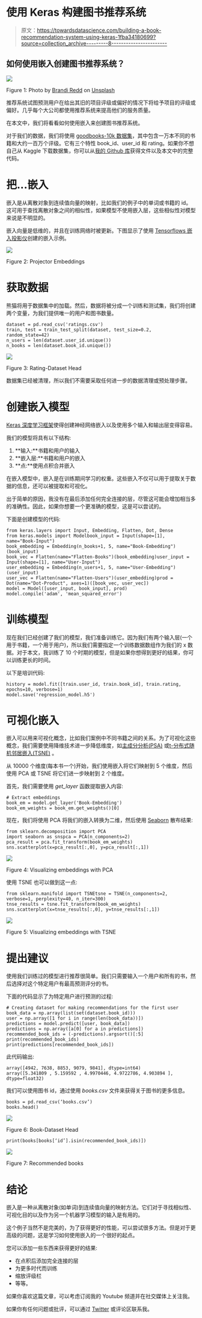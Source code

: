 # 使用 Keras 构建图书推荐系统

> 原文：<https://towardsdatascience.com/building-a-book-recommendation-system-using-keras-1fba34180699?source=collection_archive---------8----------------------->

## 如何使用嵌入创建图书推荐系统？

![](img/e98432030e045e1657bd00232513e48c.png)

Figure 1: Photo by [Brandi Redd](https://unsplash.com/@brandi1?utm_source=medium&utm_medium=referral) on [Unsplash](https://unsplash.com?utm_source=medium&utm_medium=referral)

推荐系统试图预测用户在给出其旧的项目评级或偏好的情况下将给予项目的评级或偏好。几乎每个大公司都使用推荐系统来提高他们的服务质量。

在本文中，我们将看看如何使用嵌入来创建图书推荐系统。

对于我们的数据，我们将使用 [goodbooks-10k 数据集](https://www.kaggle.com/zygmunt/goodbooks-10k)，其中包含一万本不同的书籍和大约一百万个评级。它有三个特性 book_id、user_id 和 rating。如果你不想自己从 Kaggle 下载数据集，你可以从[我的 Github 库](https://github.com/TannerGilbert/Tutorials/blob/master/Recommendation%20System/Recommendation%20System.ipynb)获得文件以及本文中的完整代码。

# 把...嵌入

嵌入是从离散对象到连续值向量的映射，比如我们的例子中的单词或书籍的 id。这可用于查找离散对象之间的相似性，如果模型不使用嵌入层，这些相似性对模型来说是不明显的。

嵌入向量是低维的，并且在训练网络时被更新。下图显示了使用 [Tensorflows 嵌入投影仪](http://projector.tensorflow.org/)创建的嵌入示例。

![](img/4d700d9e9f1acf092877321189c105f0.png)

Figure 2: Projector Embeddings

# 获取数据

熊猫将用于数据集中的加载。然后，数据将被分成一个训练和测试集，我们将创建两个变量，为我们提供唯一的用户和图书数量。

```
dataset = pd.read_csv('ratings.csv')
train, test = train_test_split(dataset, test_size=0.2, random_state=42)
n_users = len(dataset.user_id.unique())
n_books = len(dataset.book_id.unique())
```

![](img/febec4c5a57e9406fa9d7ab25a0aa746.png)

Figure 3: Rating-Dataset Head

数据集已经被清理，所以我们不需要采取任何进一步的数据清理或预处理步骤。

# 创建嵌入模型

[Keras 深度学习框架](https://keras.io/)使得创建神经网络嵌入以及使用多个输入和输出层变得容易。

我们的模型将具有以下结构:

1.  **输入:**书籍和用户的输入
2.  **嵌入层:**书籍和用户的嵌入
3.  **点:**使用点积合并嵌入

在嵌入模型中，嵌入是在训练期间学习的权重。这些嵌入不仅可以用于提取关于数据的信息，还可以被提取和可视化。

出于简单的原因，我没有在最后添加任何完全连接的层，尽管这可能会增加相当多的准确性。因此，如果你想要一个更准确的模型，这是可以尝试的。

下面是创建模型的代码:

```
from keras.layers import Input, Embedding, Flatten, Dot, Dense
from keras.models import Modelbook_input = Input(shape=[1], name="Book-Input")
book_embedding = Embedding(n_books+1, 5, name="Book-Embedding")(book_input)
book_vec = Flatten(name="Flatten-Books")(book_embedding)user_input = Input(shape=[1], name="User-Input")
user_embedding = Embedding(n_users+1, 5, name="User-Embedding")(user_input)
user_vec = Flatten(name="Flatten-Users")(user_embedding)prod = Dot(name="Dot-Product", axes=1)([book_vec, user_vec])
model = Model([user_input, book_input], prod)
model.compile('adam', 'mean_squared_error')
```

# 训练模型

现在我们已经创建了我们的模型，我们准备训练它。因为我们有两个输入层(一个用于书籍，一个用于用户)，所以我们需要指定一个训练数据数组作为我们的 x 数据。对于本文，我训练了 10 个时期的模型，但是如果你想得到更好的结果，你可以训练更长的时间。

以下是培训代码:

```
history = model.fit([train.user_id, train.book_id], train.rating, epochs=10, verbose=1)
model.save('regression_model.h5')
```

# 可视化嵌入

嵌入可以用来可视化概念，比如我们案例中不同书籍之间的关系。为了可视化这些概念，我们需要使用降维技术进一步降低维度，如[主成分分析(PSA)](https://en.wikipedia.org/wiki/Principal_component_analysis) 或[t-分布式随机邻居嵌入(TSNE)](https://en.wikipedia.org/wiki/T-distributed_stochastic_neighbor_embedding) 。

从 10000 个维度(每本书一个)开始，我们使用嵌入将它们映射到 5 个维度，然后使用 PCA 或 TSNE 将它们进一步映射到 2 个维度。

首先，我们需要使用 *get_layer* 函数提取嵌入内容:

```
# Extract embeddings
book_em = model.get_layer('Book-Embedding')
book_em_weights = book_em.get_weights()[0]
```

现在，我们将使用 PCA 将我们的嵌入转换为二维，然后使用 [Seaborn](https://seaborn.pydata.org/) 散布结果:

```
from sklearn.decomposition import PCA
import seaborn as snspca = PCA(n_components=2)
pca_result = pca.fit_transform(book_em_weights)
sns.scatterplot(x=pca_result[:,0], y=pca_result[:,1])
```

![](img/db6328ba3e1027feadede6c4648b8dfe.png)

Figure 4: Visualizing embeddings with PCA

使用 TSNE 也可以做到这一点:

```
from sklearn.manifold import TSNEtsne = TSNE(n_components=2, verbose=1, perplexity=40, n_iter=300)
tnse_results = tsne.fit_transform(book_em_weights)
sns.scatterplot(x=tnse_results[:,0], y=tnse_results[:,1])
```

![](img/325913236ab162d07e4f7995c3b6f426.png)

Figure 5: Visualizing embeddings with TSNE

# 提出建议

使用我们训练过的模型进行推荐很简单。我们只需要输入一个用户和所有的书，然后选择对这个特定用户有最高预测评分的书。

下面的代码显示了为特定用户进行预测的过程:

```
# Creating dataset for making recommendations for the first user
book_data = np.array(list(set(dataset.book_id)))
user = np.array([1 for i in range(len(book_data))])
predictions = model.predict([user, book_data])
predictions = np.array([a[0] for a in predictions])
recommended_book_ids = (-predictions).argsort()[:5]
print(recommended_book_ids)
print(predictions[recommended_book_ids])
```

此代码输出:

```
array([4942, 7638, 8853, 9079, 9841], dtype=int64)
array([5.341809 , 5.159592 , 4.9970446, 4.9722786, 4.903894 ], dtype=float32)
```

我们可以使用图书 id，通过使用 *books.csv* 文件来获得关于图书的更多信息。

```
books = pd.read_csv(‘books.csv’)
books.head()
```

![](img/e730702466e9b6c3705369d167be661c.png)

Figure 6: Book-Dataset Head

```
print(books[books[‘id’].isin(recommended_book_ids)])
```

![](img/e841e0943c2f6d45e7f6082a4e242655.png)

Figure 7: Recommended books

# 结论

嵌入是一种从离散对象(如单词)到连续值向量的映射方法。它们对于寻找相似性、可视化目的以及作为另一个机器学习模型的输入是有用的。

这个例子当然不是完美的，为了获得更好的性能，可以尝试很多方法。但是对于更高级的问题，这是学习如何使用嵌入的一个很好的起点。

您可以添加一些东西来获得更好的结果:

*   在点积后添加完全连接的层
*   为更多时代而训练
*   缩放评级栏
*   等等。

如果你喜欢这篇文章，可以考虑订阅我的 Youtube 频道并在社交媒体上关注我。

如果你有任何问题或批评，可以通过 [Twitter](https://twitter.com/Tanner__Gilbert) 或评论区联系我。